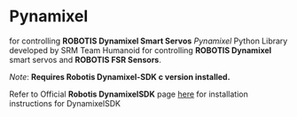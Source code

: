# Pynamixel
 for controlling **ROBOTIS Dynamixel Smart Servos**
*Pynamixel* Python Library developed by SRM Team Humanoid for controlling **ROBOTIS Dynamixel** smart servos and **ROBOTIS FSR Sensors**.

*Note*: **Requires Robotis Dynamixel-SDK c version installed.**

Refer to Official **Robotis DynamixelSDK** page [here](https://github.com/ROBOTIS-GIT/DynamixelSDK#ros-packages-for-dynamixel-sdk
"DynamixelSDK") for installation instructions for DynamixelSDK
